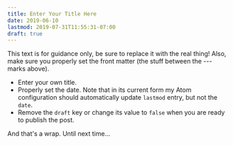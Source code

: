 ```yaml
---
title: Enter Your Title Here
date: 2019-06-10
lastmod: 2019-07-31T11:55:31-07:00
draft: true
---
```


This text is for guidance only, be sure to replace it with the real thing!  Also, make sure you properly set the front matter (the stuff between the --- marks above).  

- Enter your own title.
- Properly set the date.  Note that in its current form my Atom configuration should automatically update `lastmod` entry, but not the `date`. 
- Remove the `draft` key or change its value to `false` when you are ready to publish the post.

And that's a wrap.  Until next time...
